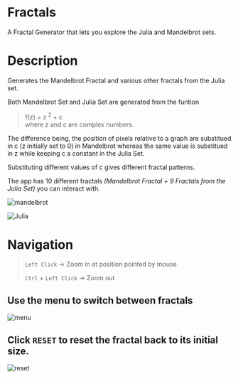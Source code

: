 # Fractals
 A Fractal Generator that lets you explore the Julia and Mandelbrot sets.

# Description
Generates the Mandelbrot Fractal and various other fractals from the Julia set.

Both Mandelbrot Set and Julia Set are generated from the funtion  
> f(z) = z <sup>2</sup> + c  
> where z and c are complex numbers.

The difference being, the position of pixels relative to a graph are substitued in c (z initially set to 0) in Mandelbrot whereas the same value is substitued in z while keeping c a constant in the Julia Set.

Substituting different values of c gives different fractal patterns.

The app has 10 different fractals *(Mandelbrot Fractal + 9 Fractals from the Julia Set)* you can interact with.

![mandelbrot](https://user-images.githubusercontent.com/84562594/131230670-2f03b987-4c0b-44dc-8087-0e810e1ef32d.png)

![Julia](https://user-images.githubusercontent.com/84562594/131230752-3f51574b-6217-4f83-b302-f3b3c5cf5b6c.png)

# Navigation

 > `Left Click` -> Zoom in at position pointed by mouse
 
 > `Ctrl` + `Left Click` -> Zoom out

 ## Use the menu to switch between fractals

![menu](https://user-images.githubusercontent.com/84562594/131230811-0ff92647-7afa-4b14-b54c-6fe0dadd4e2d.png)

 ## Click `RESET` to reset the fractal back to its initial size.
 
![reset](https://user-images.githubusercontent.com/84562594/131231303-591a76b5-4ff5-4207-9547-a734d634c568.png)
